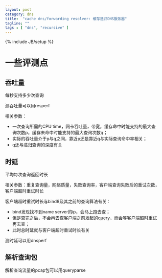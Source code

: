 ```yaml
---
layout: post
category: dns
title:  "cache dns/forwarding resolver: 缓存递归DNS服务器"
tagline: ""
tags : [ "dns", "recursive" ] 
---
```

{% include JB/setup %}

# 一些评测点

## 吞吐量

每秒支持多少次查询

测吞吐量可以用resperf

相关参数：
- 一次查询所需的CPU time，网卡吞吐量，带宽，缓存命中时能支持的最大查询次数p，缓存未命中时能支持的最大查询次数q；
- 实际的吞吐量介于p与q之间，靠近p还是靠近q与实际查询命中率相关；
- q还与递归查询的深度有关

## 时延

平均每次查询返回时长

相关参数：重复查询量，网络质量，失败查询率，客户端查询失败后的重试次数，客户端超时重试时长

客户端超时重试时长与bind8及其之前的查询算法有关：
- bind发现找不到name server的ip，会马上跑去查；
- 但是查完之后，不会再去查客户端之前发起的query，而会等客户端超时重试再去查；
- 此时总时延就与客户端超时重试时长有关

测时延可以用dnsperf

## 解析查询包

解析查询流量的pcap包可以用queryparse
